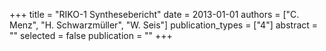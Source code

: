 +++
title = "RIKO-1 Synthesebericht"
date = 2013-01-01
authors = ["C. Menz", "H. Schwarzmüller", "W. Seis"]
publication_types = ["4"]
abstract = ""
selected = false
publication = ""
+++

